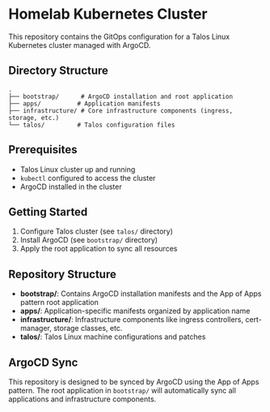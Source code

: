 # Homelab Kubernetes Cluster

This repository contains the GitOps configuration for a Talos Linux Kubernetes cluster managed with ArgoCD.

## Directory Structure

```
.
├── bootstrap/      # ArgoCD installation and root application
├── apps/          # Application manifests
├── infrastructure/ # Core infrastructure components (ingress, storage, etc.)
└── talos/         # Talos configuration files
```

## Prerequisites

- Talos Linux cluster up and running
- `kubectl` configured to access the cluster
- ArgoCD installed in the cluster

## Getting Started

1. Configure Talos cluster (see `talos/` directory)
2. Install ArgoCD (see `bootstrap/` directory)
3. Apply the root application to sync all resources

## Repository Structure

- **bootstrap/**: Contains ArgoCD installation manifests and the App of Apps pattern root application
- **apps/**: Application-specific manifests organized by application name
- **infrastructure/**: Infrastructure components like ingress controllers, cert-manager, storage classes, etc.
- **talos/**: Talos Linux machine configurations and patches

## ArgoCD Sync

This repository is designed to be synced by ArgoCD using the App of Apps pattern. The root application in `bootstrap/` will automatically sync all applications and infrastructure components.
